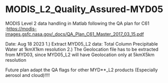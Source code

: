 # MODIS_L2_Quality_Assured-MYD05
MODIS Level 2 data handling in Matlab following the QA plan for C61 :https://modis-images.gsfc.nasa.gov/_docs/QA_Plan_C61_Master_2017_03_15.pdf 

Date: Aug 18 2023 
1.) Extract MYD05_L2 data: Total Column Precipitable Water at 1kmX1km resolution
2.) The Geolocation file has to be extracted from MYD03, since MYD05_L2 will have Geolocation only at 
5kmX5km resolution



Future plan adapt the QA flags for other MYD**_L2 products (Especially aerosol and cloud)!!!!
